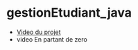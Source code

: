 # gestionEtudiant_java
* [Video du projet](https://www.youtube.com/watch?v=4PLrIUhO7Cg&list=PLPX5AO8EituO9k5ZtGVzNOvz3ZCao6EAx)
* video En partant de zero 
